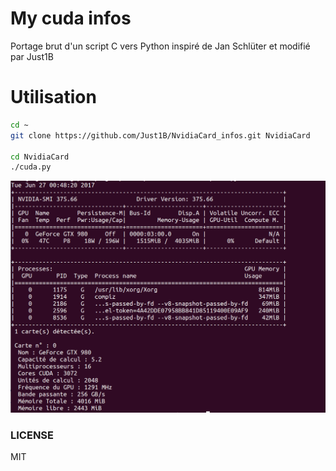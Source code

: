# My cuda infos

Portage brut d'un script C vers Python inspiré de Jan Schlüter et modifié par Just1B

# Utilisation

```sh
cd ~
git clone https://github.com/Just1B/NvidiaCard_infos.git NvidiaCard

cd NvidiaCard
./cuda.py
```

![index](https://github.com/Just1B/NvidiaCard_infos/raw/master/screen/screen.png)

### LICENSE
MIT
